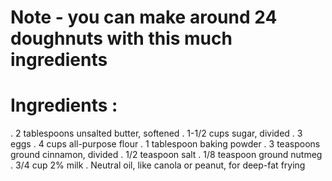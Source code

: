 # Note - you can make around 24 doughnuts with this much ingredients 

# Ingredients :
   . 2 tablespoons unsalted butter, softened
   . 1-1/2 cups sugar, divided
   . 3 eggs
   . 4 cups all-purpose flour
   . 1 tablespoon baking powder
   . 3 teaspoons ground cinnamon, divided
   . 1/2 teaspoon salt
   . 1/8 teaspoon ground nutmeg
   . 3/4 cup 2% milk
   . Neutral oil, like canola or peanut, for deep-fat frying